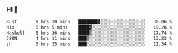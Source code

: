 ### Hi 👋

<!--START_SECTION:waka-->

```txt
Rust       9 hrs 30 mins   ███████▓░░░░░░░░░░░░░░░░░   30.06 %
Nix        6 hrs 5 mins    ████▓░░░░░░░░░░░░░░░░░░░░   19.28 %
Haskell    5 hrs 36 mins   ████▒░░░░░░░░░░░░░░░░░░░░   17.74 %
JSON       4 hrs 11 mins   ███▒░░░░░░░░░░░░░░░░░░░░░   13.23 %
sh         3 hrs 35 mins   ███░░░░░░░░░░░░░░░░░░░░░░   11.34 %
```

<!--END_SECTION:waka-->
